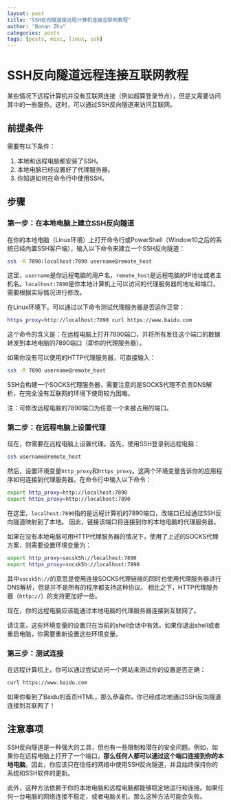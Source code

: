 ```yaml
---
layout: post
title: "SSH反向隧道使远程计算机连接互联网教程"
author: "Bonan Zhu"
categories: posts
tags: [posts, misc, linux, ssh]
---
```


# SSH反向隧道远程连接互联网教程

某些情况下远程计算机并没有互联网连接（例如超算登录节点），但是又需要访问其中的一些服务。这时，可以通过SSH反向隧道来访问互联网。

## 前提条件

需要有以下条件：

1. 本地和远程电脑都安装了SSH。
2. 本地电脑已经设置好了代理服务器。
3. 你知道如何在命令行中使用SSH。

## 步骤

### 第一步：在本地电脑上建立SSH反向隧道

在你的本地电脑（Linux环境）上打开命令行或PowerShell（Window10之后的系统已经内置SSH客户端），输入以下命令来建立一个SSH反向隧道：

```bash
ssh -R 7890:localhost:7890 username@remote_host
```

这里，`username`是你远程电脑的用户名，`remote_host`是远程电脑的IP地址或者主机名。`localhost:7890`是你本地计算机上可以访问的代理服务器的地址和端口，需要根据实际情况进行修改。

在Linux环境下，可以通过以下命令测试代理服务器是否运作正常：

```bash
https_proxy=http://localhost:7890 curl https://www.baidu.com
```

这个命令的含义是：在远程电脑上打开7890端口，并将所有发往这个端口的数据转发到本地电脑的7890端口（即你的代理服务器）。

如果你没有可以使用的HTTP代理服务器，可直接输入：

```bash
ssh -R 7890 username@remote_host
```

SSH会构建一个SOCKS代理服务器，需要注意的是SOCKS代理不负责DNS解析，在完全没有互联网的环境下使用较为困难。

注：可修改远程电脑的7890端口为任意一个未被占用的端口。

### 第二步：在远程电脑上设置代理

现在，你需要在远程电脑上设置代理。首先，使用SSH登录到远程电脑：

```bash
ssh username@remote_host
```

然后，设置环境变量`http_proxy`和`https_proxy`。这两个环境变量告诉你的应用程序如何连接到代理服务器。在命令行中输入以下命令：

```bash
export http_proxy=http://localhost:7890
export https_proxy=http://localhost:7890
```

在这里，`localhost:7890`指的是远程计算机的7890端口，改端口已经通过SSH反向隧道映射到了本地。
因此，链接该端口将连接到你的本地电脑的代理服务器。

如果在没有本地电脑可用HTTP代理服务器的情况下，使用了上述的SOCKS代理方案，则需要设置环境变量为：

```bash
export http_proxy=socsk5h://localhost:7890
export https_proxy=socsk5h://localhost:7890
```

其中`socsk5h://`的意思是使用连接SOCKS代理链接的同时也使用代理服务器进行DNS解析，但是并不是所有的程序都支持这种协议。
相比之下，HTTP代理服务器（`http://`）的支持更加好一些。

现在，你的远程电脑应该能通过本地电脑的代理服务器连接到互联网了。

请注意，这些环境变量的设置只在当前的shell会话中有效。如果你退出shell或者重启电脑，你需要重新设置这些环境变量。

### 第三步：测试连接

在远程计算机上，你可以通过尝试访问一个网站来测试你的设置是否正确：

```bash
curl https://www.baidu.com
```

如果你看到了Baidu的首页HTML，那么恭喜你，你已经成功地通过SSH反向隧道连接到互联网了！

## 注意事项

SSH反向隧道是一种强大的工具，但也有一些限制和潜在的安全问题。例如，如果你在远程电脑上打开了一个端口，**那么任何人都可以通过这个端口连接到你的本地电脑**。因此，你应该只在信任的网络中使用SSH反向隧道，并且始终保持你的系统和SSH软件的更新。

此外，这种方法依赖于你的本地电脑和远程电脑都能够稳定地运行和连接。如果任何一台电脑的网络连接不稳定，或者电脑关机，那么这种方法可能会失败。